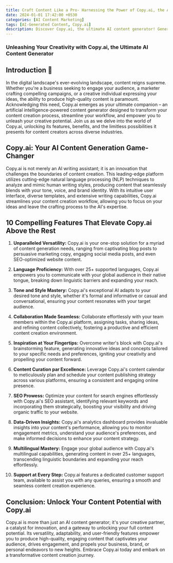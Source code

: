 ```yaml
---
title: Craft Content Like a Pro- Harnessing the Power of Copy.ai, the AI-Driven Writing Revolution
date: 2024-01-01 17:42:00 +0530
categories: [AI Content Marketing]
tags: [AI-Generated Content, Copy.ai]
description: Discover Copy.ai, the ultimate AI content generator! Generate captivating blog posts, persuasive marketing copy, engaging social media posts, and more. Unleash your creativity and transform your content creation process now!
---
```


### Unleashing Your Creativity with Copy.ai, the Ultimate AI Content Generator

## Introduction 📝

In the digital landscape's ever-evolving landscape, content reigns supreme. Whether you're a business seeking to engage your audience, a marketer crafting compelling campaigns, or a creative individual expressing your ideas, the ability to produce high-quality content is paramount. Acknowledging this need, Copy.ai emerges as your ultimate companion – an artificial intelligence-powered content generator designed to transform your content creation process, streamline your workflow, and empower you to unleash your creative potential. Join us as we delve into the world of Copy.ai, unlocking its features, benefits, and the limitless possibilities it presents for content creators across diverse industries.

## Copy.ai: Your AI Content Generation Game-Changer

Copy.ai is not merely an AI writing assistant; it is an innovation that challenges the boundaries of content creation. This leading-edge platform utilizes cutting-edge natural language processing (NLP) techniques to analyze and mimic human writing styles, producing content that seamlessly blends with your tone, voice, and brand identity. With its intuitive user interface, diverse templates, and extensive writing capabilities, Copy.ai streamlines your content creation workflow, allowing you to focus on your ideas and leave the crafting process to the AI's expertise.

## 10 Compelling Features That Elevate Copy.ai Above the Rest

1. **Unparalleled Versatility:** Copy.ai is your one-stop solution for a myriad of content generation needs, ranging from captivating blog posts to persuasive marketing copy, engaging social media posts, and even SEO-optimized website content.

2. **Language Proficiency:** With over 25+ supported languages, Copy.ai empowers you to communicate with your global audience in their native tongue, breaking down linguistic barriers and expanding your reach.

3. **Tone and Style Mastery:** Copy.ai's exceptional AI adapts to your desired tone and style, whether it's formal and informative or casual and conversational, ensuring your content resonates with your target audience.

4. **Collaboration Made Seamless:** Collaborate effortlessly with your team members within the Copy.ai platform, assigning tasks, sharing ideas, and refining content collectively, fostering a productive and efficient content creation environment.

5. **Inspiration at Your Fingertips:** Overcome writer's block with Copy.ai's brainstorming feature, generating innovative ideas and concepts tailored to your specific needs and preferences, igniting your creativity and propelling your content forward.

6. **Content Curation par Excellence:** Leverage Copy.ai's content calendar to meticulously plan and schedule your content publishing strategy across various platforms, ensuring a consistent and engaging online presence.

7. **SEO Prowess:** Optimize your content for search engines effortlessly with Copy.ai's SEO assistant, identifying relevant keywords and incorporating them strategically, boosting your visibility and driving organic traffic to your website.

8. **Data-Driven Insights:** Copy.ai's analytics dashboard provides invaluable insights into your content's performance, allowing you to monitor engagement metrics, understand your audience's preferences, and make informed decisions to enhance your content strategy.

9. **Multilingual Mastery:** Engage your global audience with Copy.ai's multilingual capabilities, generating content in over 25+ languages, transcending linguistic boundaries and expanding your reach effortlessly.

10. **Support at Every Step:** Copy.ai features a dedicated customer support team, available to assist you with any queries, ensuring a smooth and seamless content creation experience.

## Conclusion: Unlock Your Content Potential with Copy.ai

Copy.ai is more than just an AI content generator; it's your creative partner, a catalyst for innovation, and a gateway to unlocking your full content potential. Its versatility, adaptability, and user-friendly features empower you to produce high-quality, engaging content that captivates your audience, drives engagement, and propels your business, brand, or personal endeavors to new heights. Embrace Copy.ai today and embark on a transformative content creation journey.
